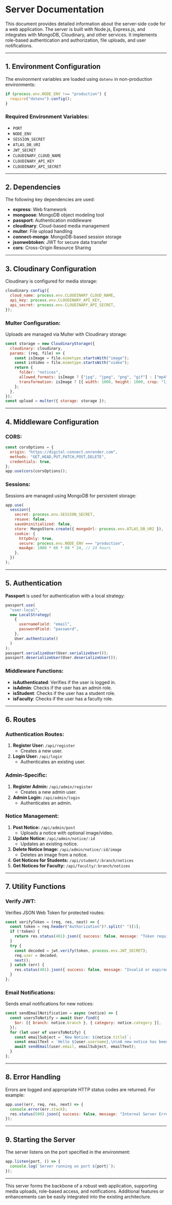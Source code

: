 # Server Documentation

This document provides detailed information about the server-side code for a web application. The server is built with Node.js, Express.js, and integrates with MongoDB, Cloudinary, and other services. It implements role-based authentication and authorization, file uploads, and user notifications.

---

## 1. Environment Configuration

The environment variables are loaded using `dotenv` in non-production environments:

```javascript
if (process.env.NODE_ENV !== "production") {
  require("dotenv").config();
}
```

### Required Environment Variables:

- `PORT`
- `NODE_ENV`
- `SESSION_SECRET`
- `ATLAS_DB_URI`
- `JWT_SECRET`
- `CLOUDINARY_CLOUD_NAME`
- `CLOUDINARY_API_KEY`
- `CLOUDINARY_API_SECRET`

---

## 2. Dependencies

The following key dependencies are used:

- **express**: Web framework
- **mongoose**: MongoDB object modeling tool
- **passport**: Authentication middleware
- **cloudinary**: Cloud-based media management
- **multer**: File upload handling
- **connect-mongo**: MongoDB-based session storage
- **jsonwebtoken**: JWT for secure data transfer
- **cors**: Cross-Origin Resource Sharing

---

## 3. Cloudinary Configuration

Cloudinary is configured for media storage:

```javascript
cloudinary.config({
  cloud_name: process.env.CLOUDINARY_CLOUD_NAME,
  api_key: process.env.CLOUDINARY_API_KEY,
  api_secret: process.env.CLOUDINARY_API_SECRET,
});
```

### Multer Configuration:

Uploads are managed via Multer with Cloudinary storage:

```javascript
const storage = new CloudinaryStorage({
  cloudinary: cloudinary,
  params: (req, file) => {
    const isImage = file.mimetype.startsWith("image");
    const isVideo = file.mimetype.startsWith("video");
    return {
      folder: "notices",
      allowed_formats: isImage ? ["jpg", "jpeg", "png", "gif"] : ["mp4", "avi"],
      transformation: isImage ? [{ width: 1000, height: 1000, crop: "limit" }] : [],
    };
  },
});
const upload = multer({ storage: storage });
```

---

## 4. Middleware Configuration

### CORS:

```javascript
const corsOptions = {
  origin: "https://digital-connect.onrender.com",
  methods: "GET,HEAD,PUT,PATCH,POST,DELETE",
  credentials: true,
};
app.use(cors(corsOptions));
```

### Sessions:

Sessions are managed using MongoDB for persistent storage:

```javascript
app.use(
  session({
    secret: process.env.SESSION_SECRET,
    resave: false,
    saveUninitialized: false,
    store: MongoStore.create({ mongoUrl: process.env.ATLAS_DB_URI }),
    cookie: {
      httpOnly: true,
      secure: process.env.NODE_ENV === "production",
      maxAge: 1000 * 60 * 60 * 24, // 24 hours
    },
  })
);
```

---

## 5. Authentication

**Passport** is used for authentication with a local strategy:

```javascript
passport.use(
  "user-local",
  new LocalStrategy(
    {
      usernameField: "email",
      passwordField: "password",
    },
    User.authenticate()
  )
);
passport.serializeUser(User.serializeUser());
passport.deserializeUser(User.deserializeUser());
```

### Middleware Functions:

- **isAuthenticated**: Verifies if the user is logged in.
- **isAdmin**: Checks if the user has an admin role.
- **isStudent**: Checks if the user has a student role.
- **isFaculty**: Checks if the user has a faculty role.

---

## 6. Routes

### Authentication Routes:

1. **Register User:** `/api/register`
   - Creates a new user.
2. **Login User:** `/api/login`
   - Authenticates an existing user.

### Admin-Specific:

1. **Register Admin:** `/api/admin/register`
   - Creates a new admin user.
2. **Admin Login:** `/api/admin/login`
   - Authenticates an admin.

### Notice Management:

1. **Post Notice:** `/api/admin/post`
   - Uploads a notice with optional image/video.
2. **Update Notice:** `/api/admin/notice/:id`
   - Updates an existing notice.
3. **Delete Notice Image:** `/api/admin/notice/:id/image`
   - Deletes an image from a notice.
4. **Get Notices for Students:** `/api/student/:branch/notices`
5. **Get Notices for Faculty:** `/api/faculty/:branch/notices`

---

## 7. Utility Functions

### Verify JWT:

Verifies JSON Web Token for protected routes:

```javascript
const verifyToken = (req, res, next) => {
  const token = req.header("Authorization")?.split(" ")[1];
  if (!token) {
    return res.status(401).json({ success: false, message: "Token required" });
  }
  try {
    const decoded = jwt.verify(token, process.env.JWT_SECRET);
    req.user = decoded;
    next();
  } catch (err) {
    res.status(401).json({ success: false, message: "Invalid or expired token" });
  }
};
```

### Email Notifications:

Sends email notifications for new notices:

```javascript
const sendEmailNotification = async (notice) => {
  const usersToNotify = await User.find({
    $or: [{ branch: notice.branch }, { category: notice.category }],
  });
  for (let user of usersToNotify) {
    const emailSubject = `New Notice: ${notice.title}`;
    const emailText = `Hello ${user.username},\n\nA new notice has been posted:\n\nTitle: ${notice.title}\nDescription: ${notice.description}\n\nKind regards,\nYour Admin`;
    await sendEmail(user.email, emailSubject, emailText);
  }
};
```

---

## 8. Error Handling

Errors are logged and appropriate HTTP status codes are returned. For example:

```javascript
app.use((err, req, res, next) => {
  console.error(err.stack);
  res.status(500).json({ success: false, message: "Internal Server Error" });
});
```

---

## 9. Starting the Server

The server listens on the port specified in the environment:

```javascript
app.listen(port, () => {
  console.log(`Server running on port ${port}`);
});
```

---

This server forms the backbone of a robust web application, supporting media uploads, role-based access, and notifications. Additional features or enhancements can be easily integrated into the existing architecture.

